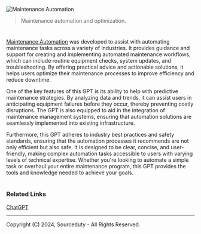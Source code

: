 ![Maintenance Automation](https://github.com/user-attachments/assets/02e68494-76a9-4f3e-b38d-e4b29bdd3da6)

> Maintenance automation and optimization.

#

[Maintenance Automation](https://chatgpt.com/g/g-aYndjM4kw-maintenance-automation) was developed to assist with automating maintenance tasks across a variety of industries. It provides guidance and support for creating and implementing automated maintenance workflows, which can include routine equipment checks, system updates, and troubleshooting. By offering practical advice and actionable solutions, it helps users optimize their maintenance processes to improve efficiency and reduce downtime.

One of the key features of this GPT is its ability to help with predictive maintenance strategies. By analyzing data and trends, it can assist users in anticipating equipment failures before they occur, thereby preventing costly disruptions. The GPT is also equipped to aid in the integration of maintenance management systems, ensuring that automation solutions are seamlessly implemented into existing infrastructure.

Furthermore, this GPT adheres to industry best practices and safety standards, ensuring that the automation processes it recommends are not only efficient but also safe. It is designed to be clear, concise, and user-friendly, making complex automation tasks accessible to users with varying levels of technical expertise. Whether you're looking to automate a simple task or overhaul your entire maintenance program, this GPT provides the tools and knowledge needed to achieve your goals.

#
### Related Links

[ChatGPT](https://github.com/sourceduty/ChatGPT)

***
Copyright (C) 2024, Sourceduty - All Rights Reserved.
